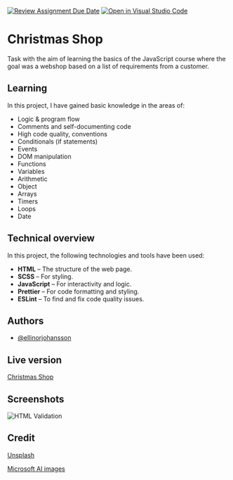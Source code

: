 [![Review Assignment Due Date](https://classroom.github.com/assets/deadline-readme-button-22041afd0340ce965d47ae6ef1cefeee28c7c493a6346c4f15d667ab976d596c.svg)](https://classroom.github.com/a/P54kDXVP)
[![Open in Visual Studio Code](https://classroom.github.com/assets/open-in-vscode-2e0aaae1b6195c2367325f4f02e2d04e9abb55f0b24a779b69b11b9e10269abc.svg)](https://classroom.github.com/online_ide?assignment_repo_id=17082355&assignment_repo_type=AssignmentRepo)


# Christmas Shop

Task with the aim of learning the basics of the JavaScript course where the goal was a webshop based on a list of requirements from a customer.

## Learning

In this project, I have gained basic knowledge in the areas of: 

- Logic & program flow
- Comments and self-documenting code
- High code quality, conventions
- Conditionals (if statements)
- Events
- DOM manipulation
- Functions
- Variables
- Arithmetic
- Object
- Arrays
- Timers
- Loops
- Date

## Technical overview

In this project, the following technologies and tools have been used:

- **HTML** – The structure of the web page.
- **SCSS** – For styling.
- **JavaScript** – For interactivity and logic.
- **Prettier** – For code formatting and styling.
- **ESLint** – To find and fix code quality issues.

## Authors

- [@ellinorjohansson](https://github.com/ellinorjohansson)


## Live version

[Christmas Shop](https://medieinstitutet.github.io/fed24d-js-intro-inl-1-webshop-ellinorjohansson/)

## Screenshots

![HTML Validation]("assets/readme_image/html_validation.png")

## Credit

[Unsplash](https://unsplash.com/)

[Microsoft AI images](https://designer.microsoft.com/)
